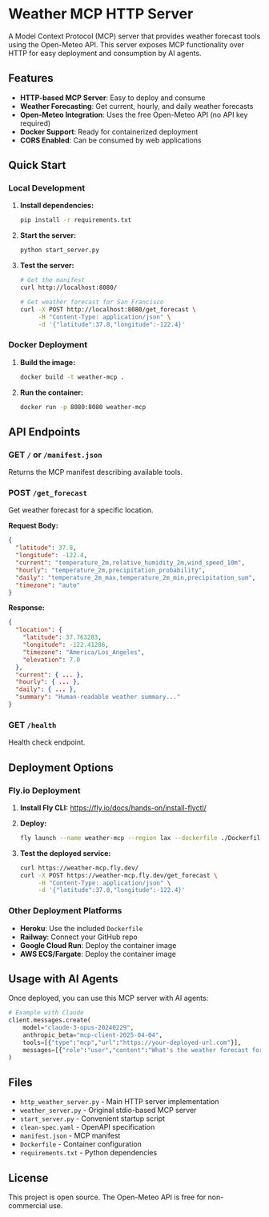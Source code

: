 # Weather MCP HTTP Server

A Model Context Protocol (MCP) server that provides weather forecast tools using the Open-Meteo API. This server exposes MCP functionality over HTTP for easy deployment and consumption by AI agents.

## Features

- **HTTP-based MCP Server**: Easy to deploy and consume
- **Weather Forecasting**: Get current, hourly, and daily weather forecasts
- **Open-Meteo Integration**: Uses the free Open-Meteo API (no API key required)
- **Docker Support**: Ready for containerized deployment
- **CORS Enabled**: Can be consumed by web applications

## Quick Start

### Local Development

1. **Install dependencies:**
   ```bash
   pip install -r requirements.txt
   ```

2. **Start the server:**
   ```bash
   python start_server.py
   ```

3. **Test the server:**
   ```bash
   # Get the manifest
   curl http://localhost:8080/

   # Get weather forecast for San Francisco
   curl -X POST http://localhost:8080/get_forecast \
        -H "Content-Type: application/json" \
        -d '{"latitude":37.8,"longitude":-122.4}'
   ```

### Docker Deployment

1. **Build the image:**
   ```bash
   docker build -t weather-mcp .
   ```

2. **Run the container:**
   ```bash
   docker run -p 8080:8080 weather-mcp
   ```

## API Endpoints

### GET `/` or `/manifest.json`
Returns the MCP manifest describing available tools.

### POST `/get_forecast`
Get weather forecast for a specific location.

**Request Body:**
```json
{
  "latitude": 37.8,
  "longitude": -122.4,
  "current": "temperature_2m,relative_humidity_2m,wind_speed_10m",
  "hourly": "temperature_2m,precipitation_probability",
  "daily": "temperature_2m_max,temperature_2m_min,precipitation_sum",
  "timezone": "auto"
}
```

**Response:**
```json
{
  "location": {
    "latitude": 37.763283,
    "longitude": -122.41286,
    "timezone": "America/Los_Angeles",
    "elevation": 7.0
  },
  "current": { ... },
  "hourly": { ... },
  "daily": { ... },
  "summary": "Human-readable weather summary..."
}
```

### GET `/health`
Health check endpoint.

## Deployment Options

### Fly.io Deployment

1. **Install Fly CLI:** https://fly.io/docs/hands-on/install-flyctl/

2. **Deploy:**
   ```bash
   fly launch --name weather-mcp --region lax --dockerfile ./Dockerfile
   ```

3. **Test the deployed service:**
   ```bash
   curl https://weather-mcp.fly.dev/
   curl -X POST https://weather-mcp.fly.dev/get_forecast \
        -H "Content-Type: application/json" \
        -d '{"latitude":37.8,"longitude":-122.4}'
   ```

### Other Deployment Platforms

- **Heroku**: Use the included `Dockerfile`
- **Railway**: Connect your GitHub repo
- **Google Cloud Run**: Deploy the container image
- **AWS ECS/Fargate**: Deploy the container image

## Usage with AI Agents

Once deployed, you can use this MCP server with AI agents:

```python
# Example with Claude
client.messages.create(
    model="claude-3-opus-20240229",
    anthropic_beta="mcp-client-2025-04-04",
    tools=[{"type":"mcp","url":"https://your-deployed-url.com"}],
    messages=[{"role":"user","content":"What's the weather forecast for New York City?"}]
)
```

## Files

- `http_weather_server.py` - Main HTTP server implementation
- `weather_server.py` - Original stdio-based MCP server
- `start_server.py` - Convenient startup script
- `clean-spec.yaml` - OpenAPI specification
- `manifest.json` - MCP manifest
- `Dockerfile` - Container configuration
- `requirements.txt` - Python dependencies

## License

This project is open source. The Open-Meteo API is free for non-commercial use.
